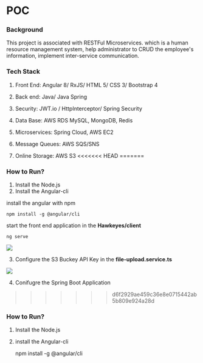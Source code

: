 # POC



### Background

This project is associated with RESTFul Microservices. which is a human resource management system, help administrator to CRUD the employee's information, implement inter-service communication.



### Tech Stack

1. Front End: Angular 8/ RxJS/ HTML 5/ CSS 3/ Bootstrap 4

2. Back end: Java/ Java Spring

3. Security: JWT.io / HttpInterceptor/ Spring Security

4. Data Base: AWS RDS MySQL, MongoDB, Redis

5. Microservices: Spring Cloud, AWS EC2

6. Message Queues: AWS SQS/SNS  
7. Online Storage: AWS S3
<<<<<<< HEAD
=======


### How to Run?
1. Install the Node.js 
2. Install the Angular-cli  

install the angular with npm

    npm install -g @angular/cli
    
start the  front end application in the **Hawkeyes/client**

    ng serve
    
<img src="https://lewisphotoes.s3.us-east-2.amazonaws.com/1603416810(1).jpg">


3. Configure the S3 Buckey API Key in the **file-upload.service.ts**

<img src="https://lewisphotoes.s3.us-east-2.amazonaws.com/1603416999(1).jpg">

4. Conifugre the Spring Boot Application







>>>>>>> d6f2929ae459c36e8e0715442ab5b809e924a28d


### How to Run?

1. Install the Node.js 
2. install the Angular-cli 
 
    npm install -g @angular/cli
   




